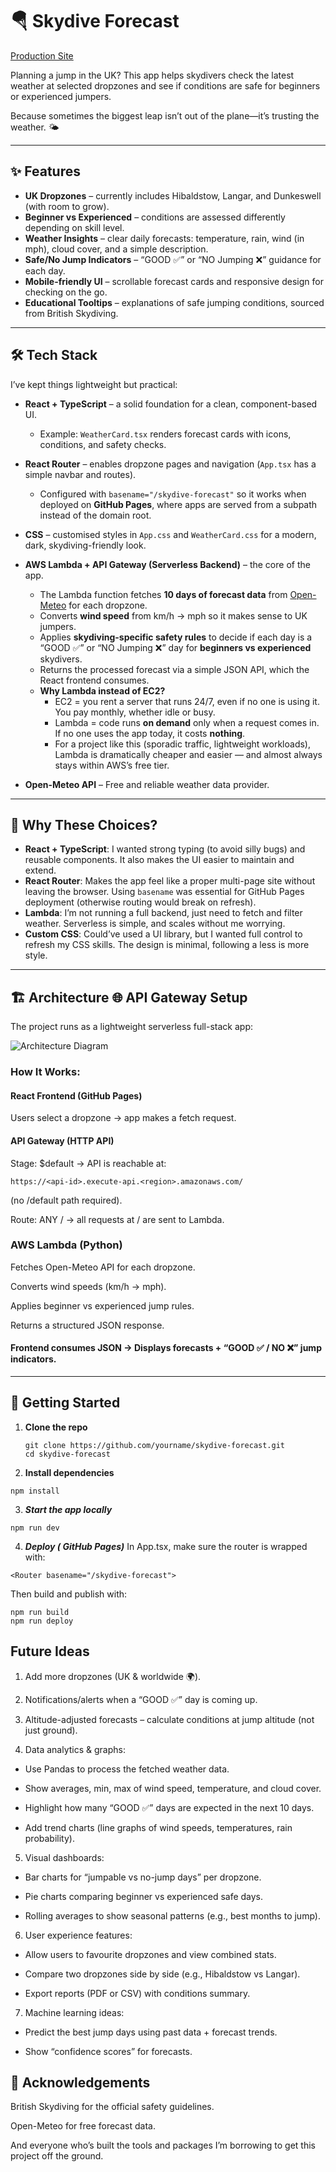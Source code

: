 # 🪂 Skydive Forecast  
[Production Site](https://tindyc.github.io/skydive-forecast/) 


Planning a jump in the UK? This app helps skydivers check the latest weather at selected dropzones and see if conditions are safe for beginners or experienced jumpers.  

Because sometimes the biggest leap isn’t out of the plane—it’s trusting the weather. 🌤️  

---

## ✨ Features  

- **UK Dropzones** – currently includes Hibaldstow, Langar, and Dunkeswell (with room to grow).  
- **Beginner vs Experienced** – conditions are assessed differently depending on skill level.  
- **Weather Insights** – clear daily forecasts: temperature, rain, wind (in mph), cloud cover, and a simple description.  
- **Safe/No Jump Indicators** – “GOOD ✅” or “NO Jumping ❌” guidance for each day.  
- **Mobile-friendly UI** – scrollable forecast cards and responsive design for checking on the go.  
- **Educational Tooltips** – explanations of safe jumping conditions, sourced from British Skydiving.  

---
## 🛠 Tech Stack  

I’ve kept things lightweight but practical:  

- **React + TypeScript** – a solid foundation for a clean, component-based UI.  
  - Example: `WeatherCard.tsx` renders forecast cards with icons, conditions, and safety checks.  

- **React Router** – enables dropzone pages and navigation (`App.tsx` has a simple navbar and routes).  
  - Configured with `basename="/skydive-forecast"` so it works when deployed on **GitHub Pages**, where apps are served from a subpath instead of the domain root.  

- **CSS** – customised styles in `App.css` and `WeatherCard.css` for a modern, dark, skydiving-friendly look.  

- **AWS Lambda + API Gateway (Serverless Backend)** – the core of the app.  
  - The Lambda function fetches **10 days of forecast data** from [Open-Meteo](https://open-meteo.com/) for each dropzone.  
  - Converts **wind speed** from km/h → mph so it makes sense to UK jumpers.  
  - Applies **skydiving-specific safety rules** to decide if each day is a “GOOD ✅” or “NO Jumping ❌” day for **beginners vs experienced** skydivers.  
  - Returns the processed forecast via a simple JSON API, which the React frontend consumes.  
  - **Why Lambda instead of EC2?**  
    - EC2 = you rent a server that runs 24/7, even if no one is using it. You pay monthly, whether idle or busy.  
    - Lambda = code runs **on demand** only when a request comes in. If no one uses the app today, it costs **nothing**.  
    - For a project like this (sporadic traffic, lightweight workloads), Lambda is dramatically cheaper and easier — and almost always stays within AWS’s free tier.  

- **Open-Meteo API** – Free and reliable weather data provider. 

---

## 🤔 Why These Choices?  

- **React + TypeScript**: I wanted strong typing (to avoid silly bugs) and reusable components. It also makes the UI easier to maintain and extend.  
- **React Router**: Makes the app feel like a proper multi-page site without leaving the browser. Using `basename` was essential for GitHub Pages deployment (otherwise routing would break on refresh).  
- **Lambda**: I’m not running a full backend, just need to fetch and filter weather. Serverless is simple, and scales without me worrying.  
- **Custom CSS**: Could’ve used a UI library, but I wanted full control to refresh my CSS skills. The design is minimal, following a less is more style.  

---
## 🏗️ Architecture 🌐 API Gateway Setup  

The project runs as a lightweight serverless full-stack app:

![Architecture Diagram](src/assets/img/architecture.png)

### How It Works:

#### React Frontend (GitHub Pages)

Users select a dropzone → app makes a fetch request.

#### API Gateway (HTTP API)

Stage: $default → API is reachable at:
```
https://<api-id>.execute-api.<region>.amazonaws.com/
```
(no /default path required).

Route: ANY / → all requests at / are sent to Lambda.

### AWS Lambda (Python)

Fetches Open-Meteo API for each dropzone.

Converts wind speeds (km/h → mph).

Applies beginner vs experienced jump rules.

Returns a structured JSON response.

#### Frontend consumes JSON → Displays forecasts + “GOOD ✅ / NO ❌” jump indicators.
---

## 🚀 Getting Started  

1. **Clone the repo**  
   ```
   git clone https://github.com/yourname/skydive-forecast.git
   cd skydive-forecast
   ```
2. **Install dependencies**
````
npm install
````

3. ***Start the app locally***
```
npm run dev
```

4. ***Deploy ( GitHub Pages)***
In App.tsx, make sure the router is wrapped with:
```
<Router basename="/skydive-forecast">
````
Then build and publish with:
```
npm run build
npm run deploy
```

## Future Ideas
1. Add more dropzones (UK & worldwide 🌍).

2. Notifications/alerts when a “GOOD ✅” day is coming up.

3. Altitude-adjusted forecasts – calculate conditions at jump altitude (not just ground).

4. Data analytics & graphs:

* Use Pandas to process the fetched weather data.

* Show averages, min, max of wind speed, temperature, and cloud cover.

* Highlight how many “GOOD ✅” days are expected in the next 10 days.

* Add trend charts (line graphs of wind speeds, temperatures, rain probability).

5. Visual dashboards:

* Bar charts for “jumpable vs no-jump days” per dropzone.

* Pie charts comparing beginner vs experienced safe days.

* Rolling averages to show seasonal patterns (e.g., best months to jump).

6. User experience features:

* Allow users to favourite dropzones and view combined stats.

* Compare two dropzones side by side (e.g., Hibaldstow vs Langar).

* Export reports (PDF or CSV) with conditions summary.

7. Machine learning ideas:

* Predict the best jump days using past data + forecast trends.

* Show “confidence scores” for forecasts.

## 🙏 Acknowledgements

British Skydiving for the official safety guidelines.

Open-Meteo for free forecast data.

And everyone who’s built the tools and packages I’m borrowing to get this project off the ground.

